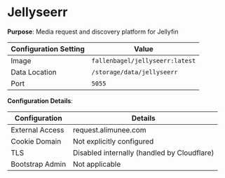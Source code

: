 # Jellyseerr

**Purpose**: Media request and discovery platform for Jellyfin

| Configuration Setting | Value                           |
| --------------------- | ------------------------------- |
| Image                 | `fallenbagel/jellyseerr:latest` |
| Data Location         | `/storage/data/jellyseerr `     |
| Port                  | `5055`                          |

**Configuration Details**:

| Configuration     | Details                               |
|-------------------|---------------------------------------|
| External Access   | request.alimunee.com                  |
| Cookie Domain     | Not explicitly configured             |
| TLS               | Disabled internally (handled by Cloudflare) |
| Bootstrap Admin   | Not applicable                                |
